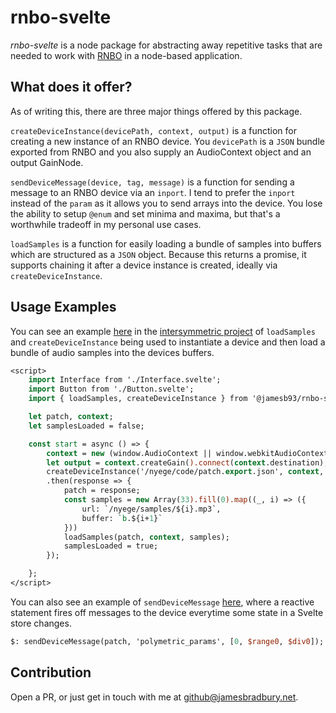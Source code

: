 # rnbo-svelte

*rnbo-svelte* is a node package for abstracting away repetitive tasks that are needed to work with [RNBO](https://www.npmjs.com/package/@rnbo/js) in a node-based application.

## What does it offer?

As of writing this, there are three major things offered by this package.

`createDeviceInstance(devicePath, context, output)` is a function for creating a new instance of an RNBO device. You `devicePath` is a `JSON` bundle exported from RNBO and you also supply an AudioContext object and an output GainNode.

`sendDeviceMessage(device, tag, message)` is a function for sending a message to an RNBO device via an `inport`. I tend to prefer the `inport` instead of the `param` as it allows you to send arrays into the device. You lose the ability to setup `@enum` and set minima and maxima, but that's a worthwhile tradeoff in my personal use cases.

`loadSamples` is a function for easily loading a bundle of samples into buffers which are structured as a `JSON` object. Because this returns a promise, it supports chaining it after a device instance is created, ideally via `createDeviceInstance`.

## Usage Examples

You can see an example [here](https://github.com/intersymmetric/intersymmetric/blob/643dd20aee8ff6f3df2c936469940ec192ecf1c9/src/lib/nyege/Instance.svelte#L1) in the [intersymmetric project](https://intersymmetri.xyz/nnnb) of `loadSamples` and `createDeviceInstance` being used to instantiate a device and then load a bundle of audio samples into the devices buffers.

```sv
<script>
    import Interface from './Interface.svelte';
    import Button from './Button.svelte';
    import { loadSamples, createDeviceInstance } from '@jamesb93/rnbo-svelte';

    let patch, context;
    let samplesLoaded = false;

    const start = async () => {
        context = new (window.AudioContext || window.webkitAudioContext)();
        let output = context.createGain().connect(context.destination);
        createDeviceInstance('/nyege/code/patch.export.json', context, output)
        .then(response => {
            patch = response;
            const samples = new Array(33).fill(0).map((_, i) => ({
                url: `/nyege/samples/${i}.mp3`,
                buffer: `b.${i+1}`
            }))
            loadSamples(patch, context, samples);
            samplesLoaded = true;
        });

    };
</script>
```

You can also see an example of `sendDeviceMessage` [here](https://github.com/intersymmetric/intersymmetric/blob/643dd20aee8ff6f3df2c936469940ec192ecf1c9/src/lib/nyege/interface/A/Module.svelte#L72), where a reactive statement fires off messages to the device everytime some state in a Svelte store changes.

```sv
$: sendDeviceMessage(patch, 'polymetric_params', [0, $range0, $div0]);
```

## Contribution

Open a PR, or just get in touch with me at github@jamesbradbury.net.


